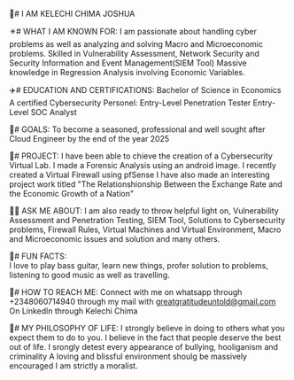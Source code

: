🥀# I AM KELECHI CHIMA JOSHUA



✴️# WHAT I AM KNOWN FOR:
I am passionate about handling cyber problems as well as analyzing and solving Macro and Microeconomic problems.
Skilled in Vulnerability Assessment, Network Security and Security Information and Event Management(SIEM Tool)
Massive knowledge in Regression Analysis involving Economic Variables.



✈️# EDUCATION AND CERTIFICATIONS: 
Bachelor of Science in Economics
A certified Cybersecurity Personel:
Entry-Level Penetration Tester
Entry-Level SOC Analyst



👼# GOALS: 
To become a seasoned, professional and well sought after Cloud Engineer by the end of the year 2025



🦋# PROJECT: 
I have been able to chieve the creation of a Cybersecurity Virtual Lab.
I made a Forensic Analysis using an android image.
I recently created a Virtual Firewall using pfSense
I have also made an interesting project work titled "The Relationshionship Between the Exchange Rate and the Economic Growth of a Nation"



🧑‍🚀 ASK ME ABOUT: 
I am also ready to throw helpful light on, Vulnerability Assessment and Penetration Testing, SIEM Tool, Solutions to Cybersecurity problems, Firewall Rules, Virtual Machines and Virtual Environment, Macro and Microeconomic issues and solution and many others.



💌# FUN FACTS:  
I love to play bass guitar, learn new things, profer solution to problems, listening to good music as well as travelling.



📱# HOW TO REACH ME: 
Connect with me on whatsapp through +2348060714940
through my mail with greatgratitudeuntold@gmail.com
On Linkedln through Kelechi Chima



🏩# MY PHILOSOPHY OF LIFE: 
I strongly believe in doing to others what you expect them to do to you.
I believe in the fact that people deserve the best out of life.
I srongly detest every appearance of bullying, hooliganism and criminality
A loving and blissful environment shoulg be massively encouraged
I am strictly a moralist.



